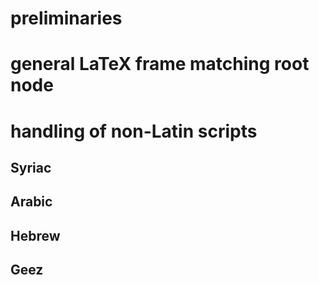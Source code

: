 # preliminaries

# general LaTeX frame matching root node

# handling of non-Latin scripts

## Syriac

## Arabic

## Hebrew

## Geez

